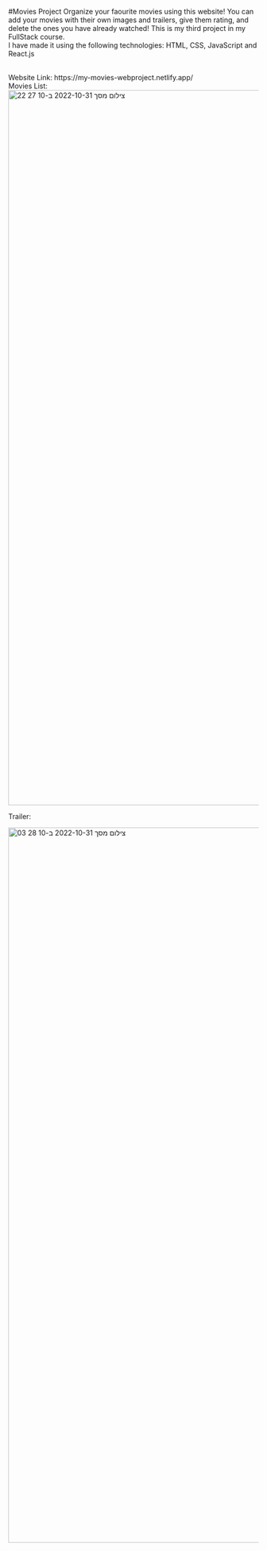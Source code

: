 #Movies Project
Organize your faourite movies using this website!
You can add your movies with their own images and trailers, give them rating, and delete the ones you have already watched! 
This is my third project in my FullStack course.
<br/>
I have made it using the following technologies:
HTML, CSS, JavaScript and React.js

<br/>
Website Link: https://my-movies-webproject.netlify.app/

<br/>
Movies List:
<img width="1440" alt="צילום מסך 2022-10-31 ב-10 27 22" src="https://user-images.githubusercontent.com/110329048/198964440-42650410-9779-48fd-ba3d-7b9c84394b31.png">

Trailer:

<img width="1440" alt="צילום מסך 2022-10-31 ב-10 28 03" src="https://user-images.githubusercontent.com/110329048/198964575-9a53abde-4427-40fa-b9d6-24708374c4f5.png">
